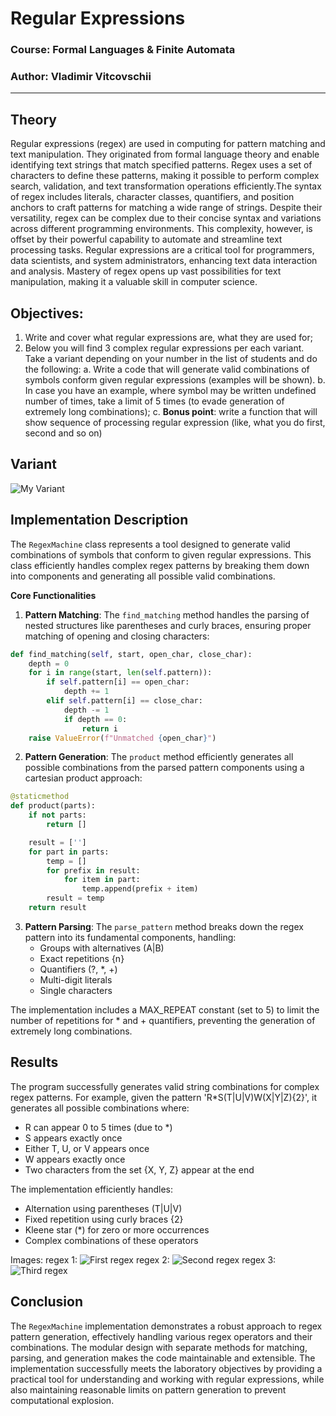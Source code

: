 # Regular Expressions

### Course: Formal Languages & Finite Automata
### Author: Vladimir Vitcovschii

----

## Theory
Regular expressions (regex) are used in computing for pattern matching and text manipulation. They originated from formal language theory and enable identifying text strings that match specified patterns. Regex uses a set of characters to define these patterns, making it possible to perform complex search, validation, and text transformation operations efficiently.The syntax of regex includes literals, character classes, quantifiers, and position anchors to craft patterns for matching a wide range of strings. Despite their versatility, regex can be complex due to their concise syntax and variations across different programming environments. This complexity, however, is offset by their powerful capability to automate and streamline text processing tasks.
Regular expressions are a critical tool for programmers, data scientists, and system administrators, enhancing text data interaction and analysis. Mastery of regex opens up vast possibilities for text manipulation, making it a valuable skill in computer science.

## Objectives:
1. Write and cover what regular expressions are, what they are used for;
2. Below you will find 3 complex regular expressions per each variant. Take a variant depending on your number in the list of students and do the following:
    a. Write a code that will generate valid combinations of symbols conform given regular expressions (examples will be shown).
    b. In case you have an example, where symbol may be written undefined number of times, take a limit of 5 times (to evade generation of extremely long combinations);
    c. **Bonus point**: write a function that will show sequence of processing regular expression (like, what you do first, second and so on)

## Variant 
![My Variant](./image1.png)

## Implementation Description
The `RegexMachine` class represents a tool designed to generate valid combinations of symbols that conform to given regular expressions. This class efficiently handles complex regex patterns by breaking them down into components and generating all possible valid combinations.

**Core Functionalities**
1) **Pattern Matching**: The `find_matching` method handles the parsing of nested structures like parentheses and curly braces, ensuring proper matching of opening and closing characters:

```python
def find_matching(self, start, open_char, close_char):
    depth = 0
    for i in range(start, len(self.pattern)):
        if self.pattern[i] == open_char:
            depth += 1
        elif self.pattern[i] == close_char:
            depth -= 1
            if depth == 0:
                return i
    raise ValueError(f"Unmatched {open_char}")
```

2) **Pattern Generation**: The `product` method efficiently generates all possible combinations from the parsed pattern components using a cartesian product approach:

```python
@staticmethod
def product(parts):
    if not parts:
        return []

    result = ['']
    for part in parts:
        temp = []
        for prefix in result:
            for item in part:
                temp.append(prefix + item)
        result = temp
    return result
```

3) **Pattern Parsing**: The `parse_pattern` method breaks down the regex pattern into its fundamental components, handling:
   - Groups with alternatives (A|B)
   - Exact repetitions {n}
   - Quantifiers (?, *, +)
   - Multi-digit literals
   - Single characters

The implementation includes a MAX_REPEAT constant (set to 5) to limit the number of repetitions for * and + quantifiers, preventing the generation of extremely long combinations.

## Results
The program successfully generates valid string combinations for complex regex patterns. For example, given the pattern 'R*S(T|U|V)W(X|Y|Z){2}', it generates all possible combinations where:
- R can appear 0 to 5 times (due to *)
- S appears exactly once
- Either T, U, or V appears once
- W appears exactly once
- Two characters from the set {X, Y, Z} appear at the end

The implementation efficiently handles:
- Alternation using parentheses (T|U|V)
- Fixed repetition using curly braces {2}
- Kleene star (*) for zero or more occurrences
- Complex combinations of these operators

Images:
    regex 1:
    ![First regex](./image2.png)
    regex 2:
    ![Second regex](./image3.png)
    regex 3:
    ![Third regex](./image4.png)


## Conclusion
The `RegexMachine` implementation demonstrates a robust approach to regex pattern generation, effectively handling various regex operators and their combinations. The modular design with separate methods for matching, parsing, and generation makes the code maintainable and extensible. The implementation successfully meets the laboratory objectives by providing a practical tool for understanding and working with regular expressions, while also maintaining reasonable limits on pattern generation to prevent computational explosion.
